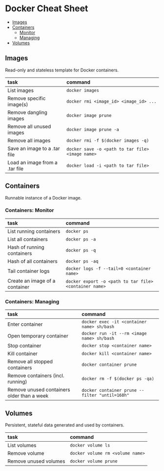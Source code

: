 Docker Cheat Sheet
===============

* [Images](#user-content-images)
* [Containers](#user-content-containers)
  * [Monitor](#user-content-containers-monitor)
  * [Managing](#user-content-containers-managing)
* [Volumes](#user-content-volumes)


## Images
Read-only and stateless template for Docker containers.


| task | command |
|:-----|:-----|
| List images | `docker images` |
| Remove specific image(s) | `docker rmi <image_id> <image_id> ...` |
| Remove dangling images | `docker image prune` |
| Remove all unused images | `docker image prune -a` |
| Remove all images | `docker rmi -f $(docker images -q)` |
| Save an image to a .tar file| `docker save -o <path to tar file> <image name>` |
| Load an image from a .tar file| `docker load -i <path to tar file>` |


## Containers
Runnable instance of a Docker image.


### Containers: Monitor

| task | command |
|:-----| :-----|
| List running containers | `docker ps` |
| List all containers | `docker ps -a` |
| Hash of running containers | `docker ps -q` |
| Hash of all containers | `docker ps -aq` |
| Tail container logs | `docker logs -f --tail=0 <container name>`|
| Create an image of a container | `docker export -o <path to tar file> <container name>`|


### Containers: Managing

| task | command |
|:-----|:-----|
| Enter container | `docker exec -it <container name> sh/bash` |
| Open temporary container | `docker run -it --rm <image name> sh/bash` |
| Stop container | `docker stop <container name>` |
| Kill container | `docker kill <container name>` |
| Remove all stopped containers | `docker container prune` |
| Remove containers (incl. running) | `docker rm -f $(docker ps -qa)` |
| Remove unused containers older than a week | `docker container prune --filter "until=168h"` |

## Volumes
Persistent, stateful data generated and used by containers.

| task | command |
|:-----|:-----|
| List volumes | `docker volume ls` |
| Remove volume | `docker volume rm <volume name>`|
| Remove unused volumes| `docker volume prune` |
